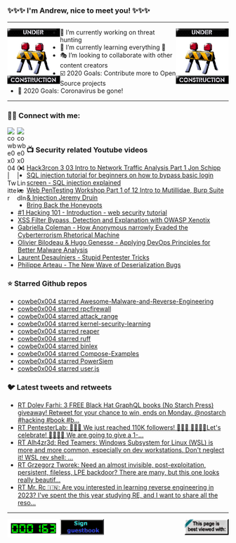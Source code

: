 ### ✨✨✨ I'm Andrew, nice to meet you! ✨✨✨

---
<img align="left" width="120px" src="https://raw.githubusercontent.com/cowbe0x004/cowbe0x004/master/images/image004.gif" />
<img align="right" width="120px" src="https://raw.githubusercontent.com/cowbe0x004/cowbe0x004/master/images/image004.gif" />

- 📖 I’m currently working on threat hunting
- 📘 I’m currently learning everything 🤣
- 🎭 I’m looking to collaborate with other content creators
- ☑️ 2020 Goals: Contribute more to Open Source projects
- 🦠 2020 Goals: Coronavirus be gone!

---

### 🤝🏽 Connect with me:
[<img align="left" alt="cowbe0x004 | Twitter" width="22px" src="https://cdn.jsdelivr.net/npm/simple-icons@v3/icons/twitter.svg" />][twitter]
[<img align="left" alt="cowbe0x004 | LinkedIn" width="22px" src="https://cdn.jsdelivr.net/npm/simple-icons@v3/icons/linkedin.svg" />][linkedin]

<!--
[<img align="left" alt="cowbe0x004.com" width="22px" src="https://raw.githubusercontent.com/iconic/open-iconic/master/svg/globe.svg" />][website]
[<img align="left" alt="cowbe0x004 | YouTube" width="22px" src="https://cdn.jsdelivr.net/npm/simple-icons@v3/icons/youtube.svg" />][youtube]
[<img align="left" alt="cowbe0x004 | Instagram" width="22px" src="https://cdn.jsdelivr.net/npm/simple-icons@v3/icons/instagram.svg" />][instagram]
-->

<br />

### 📺 Security related Youtube videos
<!-- YOUTUBE:START -->
- [Hack3rcon 3   03 Intro to Network Traffic Analysis   Part 1   Jon Schipp](https://www.youtube.com/watch?v=4WMpy3JDL3k)
- [SQL injection tutorial for beginners on how to bypass basic login screen - SQL injection explained](https://www.youtube.com/watch?v=SJgYdTckMBY)
- [Web PenTesting Workshop Part 1 of 12 Intro to Mutillidae, Burp Suite &amp; Injection Jeremy Druin](https://www.youtube.com/watch?v=rNkR1Joz4eU)
- [Bring Back the Honeypots](https://www.youtube.com/watch?v=W7U2u-qLAB8)
- [#1 Hacking 101 - Introduction - web security tutorial](https://www.youtube.com/watch?v=WW7cwBC0ytg)
- [XSS Filter Bypass, Detection and Explanation with OWASP Xenotix](https://www.youtube.com/watch?v=loZSdedJnqc)
- [Gabriella Coleman - How Anonymous narrowly Evaded the Cyberterrorism Rhetorical Machine](https://www.youtube.com/watch?v=RvOOgVrvWtY)
- [Olivier Bilodeau &amp; Hugo Genesse - Applying DevOps Principles for Better Malware Analysis](https://www.youtube.com/watch?v=rfmUcYGGrls)
- [Laurent Desaulniers - Stupid Pentester Tricks](https://www.youtube.com/watch?v=edLXMm7m4bM)
- [Philippe Arteau - The New Wave of Deserialization Bugs](https://www.youtube.com/watch?v=0H7yDihGcKM)
<!-- YOUTUBE:END -->

### ⭐ Starred Github repos
<!-- GITHUB_STAR:START -->
- [cowbe0x004 starred Awesome-Malware-and-Reverse-Engineering](https://github.com/CyberSecurityUP/Awesome-Malware-and-Reverse-Engineering)
- [cowbe0x004 starred rpcfirewall](https://github.com/zeronetworks/rpcfirewall)
- [cowbe0x004 starred attack_range](https://github.com/splunk/attack_range)
- [cowbe0x004 starred kernel-security-learning](https://github.com/bsauce/kernel-security-learning)
- [cowbe0x004 starred reaper](https://github.com/1T57H3F0X/reaper)
- [cowbe0x004 starred ruff](https://github.com/charliermarsh/ruff)
- [cowbe0x004 starred binlex](https://github.com/c3rb3ru5d3d53c/binlex)
- [cowbe0x004 starred Compose-Examples](https://github.com/Haxxnet/Compose-Examples)
- [cowbe0x004 starred PowerSiem](https://github.com/IppSec/PowerSiem)
- [cowbe0x004 starred user.js](https://github.com/pyllyukko/user.js)
<!-- GITHUB_STAR:END -->

### 🐦 Latest tweets and retweets
<!-- TWEETS:START -->
- [RT Dolev Farhi: 3 FREE Black Hat GraphQL books &lpar;No Starch Press&rpar; giveaway! Retweet for your chance to win, ends on Monday. @nostarch #hacking #book #b...](https://twitter.com/dolevfarhi/status/1636759817548353536)
- [RT PentesterLab: 🎉🥳🎉 We just reached 110K followers! 🎉🥳🎉 🎉🥳🎉🥳Let&#39;s celebrate! 🎉🥳🎉🥳 We are going to give a 1-...](https://twitter.com/PentesterLab/status/1635783831436537857)
- [RT Alh4zr3d: Red Teamers: Windows Subsystem for Linux &lpar;WSL&rpar; is more and more common, especially on dev workstations. Don&#39;t neglect it! WSL rev shell: ...](https://twitter.com/Alh4zr3d/status/1633108045675786244)
- [RT Grzegorz Tworek: Need an almost invisible, post-exploitation, persistent, fileless, LPE backdoor? There are many, but this one looks really beautif...](https://twitter.com/0gtweet/status/1628720819537936386)
- [RT Mr. Rc 🇮🇳: Are you interested in learning reverse engineering in 2023? I&#39;ve spent the this year studying RE, and I want to share all the reso...](https://twitter.com/coder_rc/status/1608385931463258112)
<!-- TWEETS:END -->

---

[<img align="left" width="120px" src="https://raw.githubusercontent.com/cowbe0x004/cowbe0x004/master/images/visitors.gif" />][visitor]
[<img align="left" alt="Sign My Guestbook" width="100px" src="https://raw.githubusercontent.com/cowbe0x004/cowbe0x004/master/images/sign_guest_book.gif" />][guestbook]
[<img align="right" width="100px" src="https://raw.githubusercontent.com/cowbe0x004/cowbe0x004/master/images/netscape.gif" />][netscape]


[website]: https://cowbe0x004.com
[twitter]: https://twitter.com/cowbe0x004
[youtube]: https://youtube.com/
[instagram]: https://instagram.com/
[linkedin]: https://www.linkedin.com/in/anhuang/
[guestbook]: https://github.com/cowbe0x004/cowbe0x004/issues
[netscape]: https://github.com/cowbe0x004/cowbe0x004
[visitor]: https://github.com/cowbe0x004/cowbe0x004
